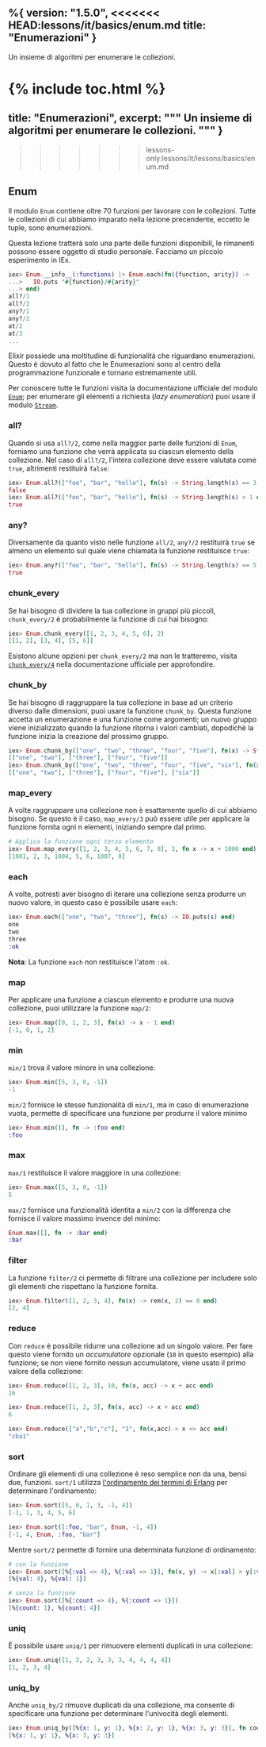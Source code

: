 %{
  version: "1.5.0",
<<<<<<< HEAD:lessons/it/basics/enum.md
  title: "Enumerazioni"
}
---

Un insieme di algoritmi per enumerare le collezioni.

{% include toc.html %}
=======
  title: "Enumerazioni",
  excerpt: """
  Un insieme di algoritmi per enumerare le collezioni.
  """
}
---
>>>>>>> lessons-only:lessons/it/lessons/basics/enum.md

## Enum

Il modulo `Enum` contiene oltre 70 funzioni per lavorare con le collezioni.
Tutte le collezioni di cui abbiamo imparato nella lezione precendente, eccetto le tuple, sono enumerazioni.

Questa lezione tratterà solo una parte delle funzioni disponibili, le rimanenti possono essere oggetto di studio personale.
Facciamo un piccolo esperimento in IEx.

```elixir
iex> Enum.__info__(:functions) |> Enum.each(fn({function, arity}) ->
...>   IO.puts "#{function}/#{arity}"
...> end)
all?/1
all?/2
any?/1
any?/2
at/2
at/3
...
```

Elixir possiede una moltitudine di funzionalità che riguardano enumerazioni. Questo è dovuto al fatto che le Enumerazioni sono al centro della programmazione funzionale e tornano estremamente utili.

Per conoscere tutte le funzioni visita la documentazione ufficiale del modulo [`Enum`](https://hexdocs.pm/elixir/Enum.html); per enumerare gli elementi a richiesta (_lazy enumeration_) puoi usare il modulo [`Stream`](https://hexdocs.pm/elixir/Stream.html).


### all?

Quando si usa `all?/2`, come nella maggior parte delle funzioni di `Enum`, forniamo una funzione che verrà applicata su ciascun elemento della collezione.
Nel caso di `all?/2`, l'intera collezione deve essere valutata come `true`, altrimenti restituirà `false`:

```elixir
iex> Enum.all?(["foo", "bar", "hello"], fn(s) -> String.length(s) == 3 end)
false
iex> Enum.all?(["foo", "bar", "hello"], fn(s) -> String.length(s) > 1 end)
true
```

### any?

Diversamente da quanto visto nelle funzione `all/2`, `any?/2` restituirà `true` se almeno un elemento sul quale viene chiamata la funzione restituisce `true`:

```elixir
iex> Enum.any?(["foo", "bar", "hello"], fn(s) -> String.length(s) == 5 end)
true
```

### chunk_every

Se hai bisogno di dividere la tua collezione in gruppi più piccoli, `chunk_every/2` è probabilmente la funzione di cui hai bisogno:

```elixir
iex> Enum.chunk_every([1, 2, 3, 4, 5, 6], 2)
[[1, 2], [3, 4], [5, 6]]
```

Esistono alcune opzioni per `chunk_every/2` ma non le tratteremo, visita [`chunk_every/4`](https://hexdocs.pm/elixir/Enum.html#chunk_every/4) nella documentazione ufficiale per approfondire.

### chunk_by

Se hai bisogno di raggruppare la tua collezione in base ad un criterio diverso dalle dimensioni, puoi usare la funzione `chunk_by`.
Questa funzione accetta un enumerazione e una funzione come argomenti; un nuovo gruppo viene inizializzato quando la funzione ritorna i valori cambiati, dopodichè la funzione inizia la creazione del prossimo gruppo.

```elixir
iex> Enum.chunk_by(["one", "two", "three", "four", "five"], fn(x) -> String.length(x) end)
[["one", "two"], ["three"], ["four", "five"]]
iex> Enum.chunk_by(["one", "two", "three", "four", "five", "six"], fn(x) -> String.length(x) end)
[["one", "two"], ["three"], ["four", "five"], ["six"]]
```

### map_every

A volte raggruppare una collezione non è esattamente quello di cui abbiamo bisogno.
Se questo è il caso, `map_every/3` può essere utile per applicare la funzione fornita ogni n elementi, iniziando sempre dal primo.

```elixir
# Applica la funzione ogni terzo elemento
iex> Enum.map_every([1, 2, 3, 4, 5, 6, 7, 8], 3, fn x -> x + 1000 end)
[1001, 2, 3, 1004, 5, 6, 1007, 8]
```

### each

A volte, potresti aver bisogno di iterare una collezione senza produrre un nuovo valore, in questo caso è possibile usare `each`:

```elixir
iex> Enum.each(["one", "two", "three"], fn(s) -> IO.puts(s) end)
one
two
three
:ok
```

__Nota__: La funzione `each` non restituisce l'atom `:ok`.

### map

Per applicare una funzione a ciascun elemento e produrre una nuova collezione, puoi utilizzare la funzione `map/2`:

```elixir
iex> Enum.map([0, 1, 2, 3], fn(x) -> x - 1 end)
[-1, 0, 1, 2]
```

### min

`min/1` trova il valore minore in una collezione:

```elixir
iex> Enum.min([5, 3, 0, -1])
-1
```

`min/2` fornisce le stesse funzionalità di `min/1`, ma in caso di enumerazione vuota, permette di specificare una funzione per produrre il valore minimo 

```elixir
iex> Enum.min([], fn -> :foo end)
:foo
```

### max

`max/1` restituisce il valore maggiore in una collezione:

```elixir
iex> Enum.max([5, 3, 0, -1])
5
```

`max/2` fornisce una funzionalità identita a `min/2` con la differenza che fornisce il valore massimo invence del minimo:

```elixir
Enum.max([], fn -> :bar end)
:bar
```

### filter

La funzione `filter/2` ci permette di filtrare una collezione per includere solo gli elementi che rispettano la funzione fornita.

```elixir
iex> Enum.filter([1, 2, 3, 4], fn(x) -> rem(x, 2) == 0 end)
[2, 4]
```

### reduce

Con `reduce` è possibile ridurre una collezione ad un singolo valore. Per fare questo viene fornito un _accumulatore_ opzionale (`10` in questo esempio) alla funzione; se non viene fornito nessun accumulatore, viene usato il primo valore della collezione:

```elixir
iex> Enum.reduce([1, 2, 3], 10, fn(x, acc) -> x + acc end)
16

iex> Enum.reduce([1, 2, 3], fn(x, acc) -> x + acc end)
6

iex> Enum.reduce(["a","b","c"], "1", fn(x,acc)-> x <> acc end)
"cba1"
```

### sort

Ordinare gli elementi di una collezione è reso semplice non da una, bensì due, funzioni.
`sort/1` utilizza [l'ordinamento dei termini di Erlang](http://erlang.org/doc/reference_manual/expressions.html#term-comparisons) per determinare l'ordinamento:

```elixir
iex> Enum.sort([5, 6, 1, 3, -1, 4])
[-1, 1, 3, 4, 5, 6]

iex> Enum.sort([:foo, "bar", Enum, -1, 4])
[-1, 4, Enum, :foo, "bar"]
```

Mentre `sort/2` permette di fornire una determinata funzione di ordinamento:

```elixir
# con la funzione
iex> Enum.sort([%{:val => 4}, %{:val => 1}], fn(x, y) -> x[:val] > y[:val] end)
[%{val: 4}, %{val: 1}]

# senza la funzione
iex> Enum.sort([%{:count => 4}, %{:count => 1}])
[%{count: 1}, %{count: 4}]
```

### uniq

È possibile usare `uniq/1` per rimuovere elementi duplicati in una collezione:

```elixir
iex> Enum.uniq([1, 2, 2, 3, 3, 3, 4, 4, 4, 4])
[1, 2, 3, 4]
```

### uniq_by

Anche `uniq_by/2` rimuove duplicati da una collezione, ma consente di specificare una funzione per determinare l'univocità degli elementi.

```elixir
iex> Enum.uniq_by([%{x: 1, y: 1}, %{x: 2, y: 1}, %{x: 3, y: 3}], fn coord -> coord.y end)
[%{x: 1, y: 1}, %{x: 3, y: 3}]
```
